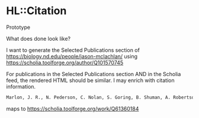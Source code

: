 # HL::Citation

Prototype

What does done look like?

I want to generate the Selected Publications section of https://biology.nd.edu/people/jason-mclachlan/ using  https://scholia.toolforge.org/author/Q101570745

For publications in the Selected Publications section AND in the Scholia feed, the rendered HTML should be similar.  I may enrich with citation information.

```html
Marlon, J. R., N. Pederson, C. Nolan, S. Goring, B. Shuman, A. Robertson, R. Booth, P.J. Bartlein, M.A. Berke, M. Clifford, E. Cook, A. Dieffenbacher-Krall, M.C. Dietze, A. Hessl, J.B. Hubeny, S.T. Jackson, J. Marsicek, <strong>J.</strong>&nbsp;<strong>McLachlan,</strong>&nbsp;C.J. Mock, D.J.P. Moore, J. Nichols, D. Peteet, K. Schaefer, V. Trouet, C. Umbanhowar, J.W. Williams, and Z. Yu. 2017.&nbsp;Climatic history of the northeastern United States during the past 3000 years. Climate of the Past, 13, 1355-1379, <a href="https://doi.org/10.5194/cp-13-1355-2017" rel="noopener" target="_blank">https://doi.org/10.5194/cp-13-1355-2017</a>.
```

maps to https://scholia.toolforge.org/work/Q61360184
